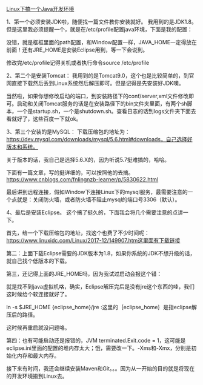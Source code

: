 [Linux下搞一个Java开发环境](<https://blog.csdn.net/Howinfun/article/details/81560453>)

1、第一个必须安装JDK啦，随便找一篇文件教你安装就好。
我用到的是JDK1.8。但是这里我必须提醒一个，就是在/etc/profile配置java环境，下面是我的配置：

没错，就是框框里面的path配置，和Window配置一样，JAVA_HOME一定得放在前面！还有JRE_HOME是安装Eclipse用到，等一下会说到。

修改完/etc/profile记得关机或者执行命令source /etc/profile



2、第二个是安装Tomcat：
我用到的是Tomcat9.0，这个也是比较简单的，到官网直接下载然后丢到Linux系统然后解压即可。但是记得是先安装好JDK噢。

当然啦，如果你想修改启动的端口，到安装路径下的conf/server,xml文件修改即可。启动和关闭Tomcat服务的话是在安装路径下的bin文件夹里面，有两个sh脚本，一个是startup.sh，一个是shutdown.sh。查看日志的话到logs文件夹下面去看就好了，这些百度一下就ok。

3、第三个安装的是MySQL：
下载压缩包的地址为：https://dev.mysql.com/downloads/mysql/5.6.html#downloads，自己选择好版本和系统。

关于版本的话，我自己是选择5.6.X的，因为听说5.7挺难搞的，哈哈。

下面有一篇文章，写的挺详细的，可以按照他的去搞。https://www.cnblogs.com/fnlingnzb-learner/p/5830622.html

最后讲到远程连接，假如Window下连接Linux下的mysql服务，最需要注意的一个点就是：关闭防火墙，或者防火墙不阻止mysql的端口号3306（默认）。

4、最后是安装Eclipse。
这个搞了挺久的，下面我会将几个需要注意的点讲一下。

首先，给一个下载压缩包的地址，找这个也费了不少时间呢：https://www.linuxidc.com/Linux/2017-12/149907.htm这里面有下载链接

第二：上面下载Eclipse需要的JDK版本为1.8，如果你系统的JDK不想升级的话，就自己找个低版本的下载。

第三，还记得上面的JRE_HOME吗，因为我试过启动会报这个错：



就是找不到java虚拟机咯，确实，Eclipse解压完后是没有jre这个东西的哇，我们这时候给个软连接就好了。

ln -s $JRE_HOME {eclipse_home}/jre   :这里的｛eclipse_home｝是指eclipse解压后的路径。

这时候再重启就没问题咯。

第四：也有可能启动还是报错的，JVM terminated.Exit.code = 1，这可能是eclipse.ini里面的配置的堆内存太大；饿，需要改一下。-Xms和-Xmx，分别是初始化内存和最大内存。

接下来有时间，我还会继续安装Maven和Git。。。因为从一开始的目的就是将现在的开发环境搬到Linux去。

